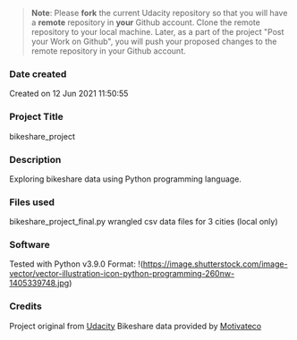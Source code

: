 >**Note**: Please **fork** the current Udacity repository so that you will have a **remote** repository in **your** Github account. Clone the remote repository to your local machine. Later, as a part of the project "Post your Work on Github", you will push your proposed changes to the remote repository in your Github account.

### Date created
Created on 12 Jun 2021 11:50:55

### Project Title
bikeshare_project

### Description
Exploring bikeshare data using Python programming language.

### Files used
bikeshare_project_final.py
wrangled csv data files for 3 cities (local only) 

### Software
Tested with Python v3.9.0
Format: !(https://image.shutterstock.com/image-vector/vector-illustration-icon-python-programming-260nw-1405339748.jpg)

### Credits
Project original from [Udacity](https://github.com/udacity/pdsnd_github)
Bikeshare data provided by [Motivateco](https://www.motivateco.com/)
